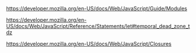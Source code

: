 
https://developer.mozilla.org/en-US/docs/Web/JavaScript/Guide/Modules

https://developer.mozilla.org/en-US/docs/Web/JavaScript/Reference/Statements/let#temporal_dead_zone_tdz

https://developer.mozilla.org/en-US/docs/Web/JavaScript/Closures